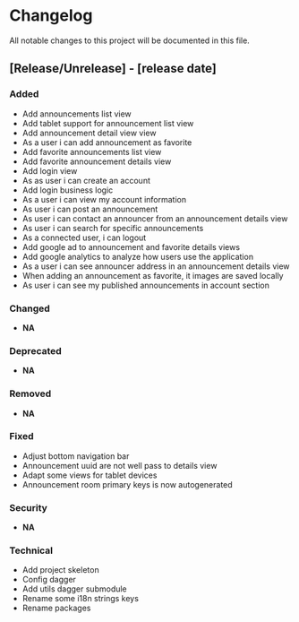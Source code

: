 # Changelog
All notable changes to this project will be documented in this file.

## [Release/Unrelease] - [release date]
### Added
- Add announcements list view
- Add tablet support for announcement list view
- Add announcement detail view view
- As a user i can add announcement as favorite
- Add favorite announcements list view
- Add favorite announcement details view
- Add login view
- As as user i can create an account
- Add login business logic
- As a user i can view my account information
- As user i can post an announcement
- As user i can contact an announcer from an announcement details view
- As user i can search for specific announcements
- As a connected user, i can logout
- Add google ad to announcement and favorite details views
- Add google analytics to analyze how users use the application
- As a user i can see announcer address in an announcement details view
- When adding an announcement as favorite, it images are saved locally
- As user i can see my published announcements in account section 

### Changed
- **NA**

### Deprecated
- **NA**

### Removed
- **NA**

### Fixed
- Adjust bottom navigation bar
- Announcement uuid are not well pass to details view
- Adapt some views for tablet devices
- Announcement room primary keys is now autogenerated

### Security
 - **NA**

### Technical
 - Add project skeleton
 - Config dagger
 - Add utils dagger submodule
 - Rename some i18n strings keys
 - Rename packages